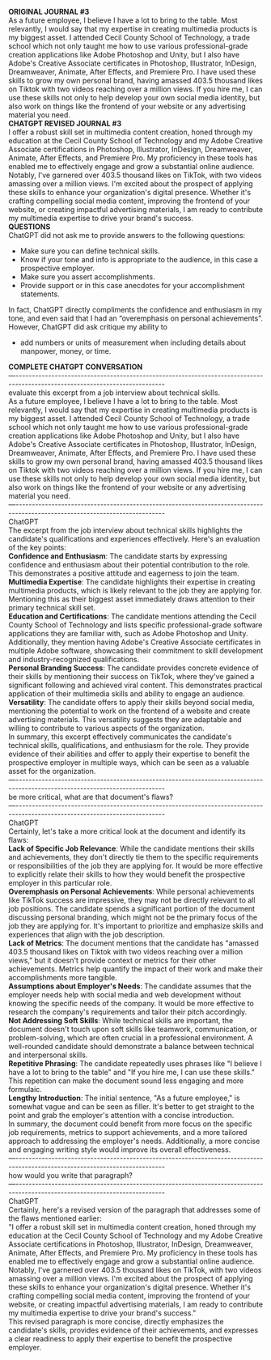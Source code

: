 **ORIGINAL JOURNAL #3**  
As a future employee, I believe I have a lot to bring to the table. Most relevantly, I would say that my expertise in creating multimedia products is my biggest asset. I attended Cecil County School of Technology, a trade school which not only taught me how to use various professional-grade creation applications like Adobe Photoshop and Unity, but I also have Adobe's Creative Associate certificates in Photoshop, Illustrator, InDesign, Dreamweaver, Animate, After Effects, and Premiere Pro. I have used these skills to grow my own personal brand, having amassed 403.5 thousand likes on Tiktok with two videos reaching over a million views. If you hire me, I can use these skills not only to help develop your own social media identity, but also work on things like the frontend of your website or any advertising material you need.  
**CHATGPT REVISED JOURNAL #3**  
I offer a robust skill set in multimedia content creation, honed through my education at the Cecil County School of Technology and my Adobe Creative Associate certifications in Photoshop, Illustrator, InDesign, Dreamweaver, Animate, After Effects, and Premiere Pro. My proficiency in these tools has enabled me to effectively engage and grow a substantial online audience. Notably, I've garnered over 403.5 thousand likes on TikTok, with two videos amassing over a million views. I'm excited about the prospect of applying these skills to enhance your organization's digital presence. Whether it's crafting compelling social media content, improving the frontend of your website, or creating impactful advertising materials, I am ready to contribute my multimedia expertise to drive your brand's success.  
**QUESTIONS**  
ChatGPT did not ask me to provide answers to the following questions:

- Make sure you can define technical skills.
- Know if your tone and info is appropriate to the audience, in this case a prospective employer.
- Make sure you assert accomplishments.
- Provide support or in this case anecdotes for your accomplishment statements.

In fact, ChatGPT directly compliments the confidence and enthusiasm in my tone, and even said that I had an “overemphasis on personal achievements”. However, ChatGPT did ask critique my ability to

- add numbers or units of measurement when including details about manpower, money, or time.

**COMPLETE CHATGPT CONVERSATION**  
—----------------------------------------------------------------------------------------------------------------------------  
evaluate this excerpt from a job interview about technical skills.  
As a future employee, I believe I have a lot to bring to the table. Most relevantly, I would say that my expertise in creating multimedia products is my biggest asset. I attended Cecil County School of Technology, a trade school which not only taught me how to use various professional-grade creation applications like Adobe Photoshop and Unity, but I also have Adobe's Creative Associate certificates in Photoshop, Illustrator, InDesign, Dreamweaver, Animate, After Effects, and Premiere Pro. I have used these skills to grow my own personal brand, having amassed 403.5 thousand likes on Tiktok with two videos reaching over a million views. If you hire me, I can use these skills not only to help develop your own social media identity, but also work on things like the frontend of your website or any advertising material you need.  
—----------------------------------------------------------------------------------------------------------------------------  
ChatGPT  
The excerpt from the job interview about technical skills highlights the candidate's qualifications and experiences effectively. Here's an evaluation of the key points:  
**Confidence and Enthusiasm**: The candidate starts by expressing confidence and enthusiasm about their potential contribution to the role. This demonstrates a positive attitude and eagerness to join the team.  
**Multimedia Expertise**: The candidate highlights their expertise in creating multimedia products, which is likely relevant to the job they are applying for. Mentioning this as their biggest asset immediately draws attention to their primary technical skill set.  
**Education and Certifications**: The candidate mentions attending the Cecil County School of Technology and lists specific professional-grade software applications they are familiar with, such as Adobe Photoshop and Unity. Additionally, they mention having Adobe's Creative Associate certificates in multiple Adobe software, showcasing their commitment to skill development and industry-recognized qualifications.  
**Personal Branding Success**: The candidate provides concrete evidence of their skills by mentioning their success on TikTok, where they've gained a significant following and achieved viral content. This demonstrates practical application of their multimedia skills and ability to engage an audience.  
**Versatility**: The candidate offers to apply their skills beyond social media, mentioning the potential to work on the frontend of a website and create advertising materials. This versatility suggests they are adaptable and willing to contribute to various aspects of the organization.  
In summary, this excerpt effectively communicates the candidate's technical skills, qualifications, and enthusiasm for the role. They provide evidence of their abilities and offer to apply their expertise to benefit the prospective employer in multiple ways, which can be seen as a valuable asset for the organization.  
—----------------------------------------------------------------------------------------------------------------------------  
be more critical, what are that document's flaws?  
—----------------------------------------------------------------------------------------------------------------------------  
ChatGPT  
Certainly, let's take a more critical look at the document and identify its flaws:  
**Lack of Specific Job Relevance**: While the candidate mentions their skills and achievements, they don't directly tie them to the specific requirements or responsibilities of the job they are applying for. It would be more effective to explicitly relate their skills to how they would benefit the prospective employer in this particular role.  
**Overemphasis on Personal Achievements**: While personal achievements like TikTok success are impressive, they may not be directly relevant to all job positions. The candidate spends a significant portion of the document discussing personal branding, which might not be the primary focus of the job they are applying for. It's important to prioritize and emphasize skills and experiences that align with the job description.  
**Lack of Metrics**: The document mentions that the candidate has "amassed 403.5 thousand likes on Tiktok with two videos reaching over a million views," but it doesn't provide context or metrics for their other achievements. Metrics help quantify the impact of their work and make their accomplishments more tangible.  
**Assumptions about Employer's Needs**: The candidate assumes that the employer needs help with social media and web development without knowing the specific needs of the company. It would be more effective to research the company's requirements and tailor their pitch accordingly.  
**Not Addressing Soft Skills**: While technical skills are important, the document doesn't touch upon soft skills like teamwork, communication, or problem-solving, which are often crucial in a professional environment. A well-rounded candidate should demonstrate a balance between technical and interpersonal skills.  
**Repetitive Phrasing**: The candidate repeatedly uses phrases like "I believe I have a lot to bring to the table" and "If you hire me, I can use these skills." This repetition can make the document sound less engaging and more formulaic.  
**Lengthy Introduction**: The initial sentence, "As a future employee," is somewhat vague and can be seen as filler. It's better to get straight to the point and grab the employer's attention with a concise introduction.  
In summary, the document could benefit from more focus on the specific job requirements, metrics to support achievements, and a more tailored approach to addressing the employer's needs. Additionally, a more concise and engaging writing style would improve its overall effectiveness.  
—----------------------------------------------------------------------------------------------------------------------------  
how would you write that paragraph?  
—----------------------------------------------------------------------------------------------------------------------------  
ChatGPT  
Certainly, here's a revised version of the paragraph that addresses some of the flaws mentioned earlier:  
"I offer a robust skill set in multimedia content creation, honed through my education at the Cecil County School of Technology and my Adobe Creative Associate certifications in Photoshop, Illustrator, InDesign, Dreamweaver, Animate, After Effects, and Premiere Pro. My proficiency in these tools has enabled me to effectively engage and grow a substantial online audience. Notably, I've garnered over 403.5 thousand likes on TikTok, with two videos amassing over a million views. I'm excited about the prospect of applying these skills to enhance your organization's digital presence. Whether it's crafting compelling social media content, improving the frontend of your website, or creating impactful advertising materials, I am ready to contribute my multimedia expertise to drive your brand's success."  
This revised paragraph is more concise, directly emphasizes the candidate's skills, provides evidence of their achievements, and expresses a clear readiness to apply their expertise to benefit the prospective employer.
